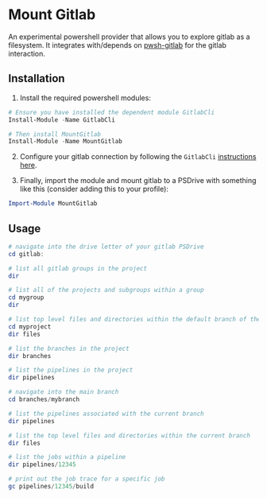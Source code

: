 # Mount Gitlab

An experimental powershell provider that allows you to explore gitlab as a filesystem.
It integrates with/depends on [pwsh-gitlab](https://github.com/chris-peterson/pwsh-gitlab) for the gitlab interaction.

## Installation

1. Install the required powershell modules:

```powershell
# Ensure you have installed the dependent module GitlabCli
Install-Module -Name GitlabCli

# Then install MountGitlab
Install-Module -Name MountGitlab
```

2. Configure your gitlab connection by following the `GitlabCli` [instructions here](https://github.com/chris-peterson/pwsh-gitlab#configuration).

3. Finally, import the module and mount gitlab to a PSDrive with something like this (consider adding this to your profile):

```powershell
Import-Module MountGitlab
```
## Usage

```powershell
# navigate into the drive letter of your gitlab PSDrive
cd gitlab:

# list all gitlab groups in the project
dir

# list all of the projects and subgroups within a group
cd mygroup
dir

# list top level files and directories within the default branch of the project
cd myproject
dir files

# list the branches in the project
dir branches

# list the pipelines in the project
dir pipelines

# navigate into the main branch
cd branches/mybranch

# list the pipelines associated with the current branch
dir pipelines

# list the top level files and directories within the current branch
dir files

# list the jobs within a pipeline
dir pipelines/12345

# print out the job trace for a specific job
gc pipelines/12345/build
```
